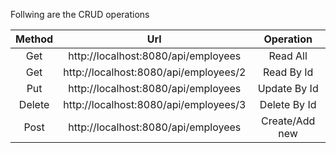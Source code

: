 Follwing are the CRUD operations 

| Method | Url  | Operation  |
| :---:   | :-: | :-: |
| Get | http://localhost:8080/api/employees | Read All |
| Get | http://localhost:8080/api/employees/2 | Read By Id |
| Put | http://localhost:8080/api/employees | Update By Id |
| Delete | http://localhost:8080/api/employees/3 | Delete By Id |
| Post | http://localhost:8080/api/employees | Create/Add new |
